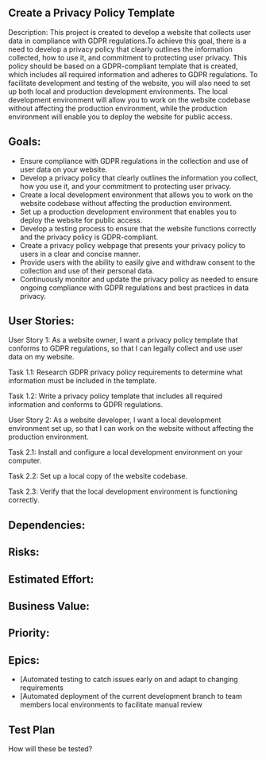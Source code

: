 ## Create a Privacy Policy Template 

Description: This project is created to develop a website that collects user data in compliance with GDPR regulations.To achieve this goal, there is a need to develop a privacy policy that clearly outlines the information collected, how to use it, and commitment to protecting user privacy. This policy should be based on a GDPR-compliant template that is created, which includes all required information and adheres to GDPR regulations. To facilitate development and testing of the website, you will also need to set up both local and production development environments. The local development environment will allow you to work on the website codebase without affecting the production environment, while the production environment will enable you to deploy the website for public access.

## Goals:

* Ensure compliance with GDPR regulations in the collection and use of user data on your website.
* Develop a privacy policy that clearly outlines the information you collect, how you use it, and your commitment to protecting user privacy.
* Create a local development environment that allows you to work on the website codebase without affecting the production environment.
* Set up a production development environment that enables you to deploy the website for public access.
* Develop a testing process to ensure that the website functions correctly and the privacy policy is GDPR-compliant.
* Create a privacy policy webpage that presents your privacy policy to users in a clear and concise manner.
* Provide users with the ability to easily give and withdraw consent to the collection and use of their personal data.
* Continuously monitor and update the privacy policy as needed to ensure ongoing compliance with GDPR regulations and best practices in data privacy.

## User Stories:

User Story 1: As a website owner, I want a privacy policy template that conforms to GDPR regulations, so that I can legally collect and use user data on my website.

Task 1.1: Research GDPR privacy policy requirements to determine what information must be included in the template.

Task 1.2: Write a privacy policy template that includes all required information and conforms to GDPR regulations.

User Story 2: As a website developer, I want a local development environment set up, so that I can work on the website without affecting the production environment.

Task 2.1: Install and configure a local development environment on your computer.

Task 2.2: Set up a local copy of the website codebase.

Task 2.3: Verify that the local development environment is functioning correctly.


## Dependencies:
## Risks: 
## Estimated Effort:
## Business Value:
## Priority:







## Epics:
* [Automated testing to catch issues early on and adapt to changing requirements
* [Automated deployment of the current development branch to team members local environments to facilitate manual review

## Test Plan
How will these be tested?
